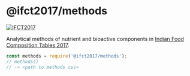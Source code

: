 # @ifct2017/methods

[![IFCT2017](http://ninindia.org/images/ifct_2017.png)](http://ninindia.org/ifct_2017.htm)

Analytical methods of nutrient and bioactive components in [Indian Food Composition Tables 2017].

```javascript
const methods = require('@ifct2017/methods');
// methods()
// -> <path to methods csv>
```


[Indian Food Composition Tables 2017]: http://ifct2017.com/
